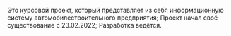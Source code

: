 Это курсовой проект, который представляет из себя информационную систему автомобилестроительного предприятия;
Проект начал своё существование с 23.02.2022;
Разработка ведётся.
